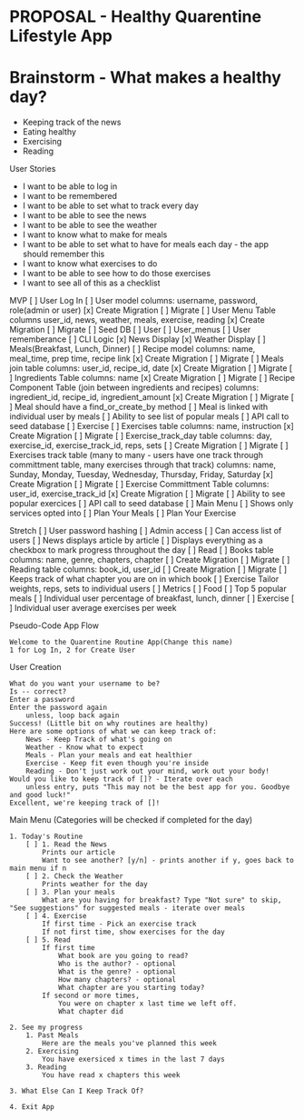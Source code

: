 # PROPOSAL - Healthy Quarentine Lifestyle App

# Brainstorm - What makes a healthy day?
* Keeping track of the news
* Eating healthy
* Exercising
* Reading


User Stories
* I want to be able to log in
* I want to be remembered
* I want to be able to set what to track every day
* I want to be able to see the news
* I want to be able to see the weather
* I want to know what to make for meals
* I want to be able to set what to have for meals each day - the app should remember this
* I want to know what exercises to do
* I want to be able to see how to do those exercises
* I want to see all of this as a checklist


MVP
[ ] User Log In
    [ ] User model
        columns: username, password, role(admin or user)
        [x] Create Migration
        [ ] Migrate
    [ ] User Menu Table
        columns user_id, news, weather, meals, exercise, reading
        [x] Create Migration
        [ ] Migrate
    [ ] Seed DB
        [ ] User
        [ ] User_menus
    [ ] User rememberance
    [ ] CLI Logic
[x] News Display
[x] Weather Display
[ ] Meals(Breakfast, Lunch, Dinner)
    [ ] Recipe model
        columns: name, meal_time, prep time, recipe link 
        [x] Create Migration
        [ ] Migrate
    [ ] Meals join table
        columns: user_id, recipe_id, date
        [x] Create Migration
        [ ] Migrate
    [ ] Ingredients Table
        columns: name
        [x] Create Migration
        [ ] Migrate
    [ ] Recipe Component Table (join between ingredients and recipes)
        columns:  ingredient_id, recipe_id, ingredient_amount
        [x] Create Migration
        [ ] Migrate
    [ ] Meal should have a find_or_create_by method
    [ ] Meal is linked with individual user by meals
    [ ] Ability to see list of popular meals
    [ ] API call to seed database
[ ] Exercise
    [ ] Exercises table
        columns: name, instruction
        [x] Create Migration
        [ ] Migrate
    [ ] Exercise_track_day table
        columns: day, exercise_id, exercise_track_id, reps, sets
        [ ] Create Migration
        [ ] Migrate
    [ ] Exercises track table (many to many - users have one track through committment table, many exercises through that track)
        columns: name, Sunday, Monday, Tuesday, Wednesday, Thursday, Friday, Saturday
        [x] Create Migration
        [ ] Migrate
    [ ] Exercise Committment Table
        columns: user_id, exercise_track_id
        [x] Create Migration
        [ ] Migrate
    [ ] Ability to see popular exercices
    [ ] API call to seed database
[ ] Main Menu
    [ ] Shows only services opted into
    [ ] Plan Your Meals
    [ ] Plan Your Exercise
    

Stretch
[ ] User password hashing
[ ] Admin access
    [ ] Can access list of users
[ ] News displays article by article
[ ] Displays everything as a checkbox to mark progress throughout the day
[ ] Read
    [ ] Books table
        columns: name, genre, chapters, chapter
        [ ] Create Migration
        [ ] Migrate
    [ ] Reading table
        columns: book_id, user_id
        [ ] Create Migration
        [ ] Migrate
    [ ] Keeps track of what chapter you are on in which book
[ ] Exercise
    Tailor weights, reps, sets to individual users
[ ] Metrics
    [ ] Food
        [ ] Top 5 popular meals
        [ ] Individual user percentage of breakfast, lunch, dinner
    [ ] Exercise
        [ ] Individual user average exercises per week


Pseudo-Code App Flow

    Welcome to the Quarentine Routine App(Change this name)
    1 for Log In, 2 for Create User

User Creation

    What do you want your username to be?
    Is -- correct?
    Enter a password
    Enter the password again
        unless, loop back again
    Success! (Little bit on why routines are healthy) 
    Here are some options of what we can keep track of:
        News - Keep Track of what's going on
        Weather - Know what to expect
        Meals - Plan your meals and eat healthier
        Exercise - Keep fit even though you're inside
        Reading - Don't just work out your mind, work out your body!
    Would you like to keep track of []? - Iterate over each
        unless entry, puts "This may not be the best app for you. Goodbye and good luck!"
    Excellent, we're keeping track of []!

Main Menu (Categories will be checked if completed for the day)

    1. Today's Routine
        [ ] 1. Read the News
            Prints our article
            Want to see another? [y/n] - prints another if y, goes back to main menu if n
        [ ] 2. Check the Weather
            Prints weather for the day
        [ ] 3. Plan your meals
            What are you having for breakfast? Type "Not sure" to skip, "See suggestions" for suggested meals - iterate over meals
        [ ] 4. Exercise
            If first time - Pick an exercise track
            If not first time, show exercises for the day
        [ ] 5. Read
            If first time 
                What book are you going to read?
                Who is the author? - optional
                What is the genre? - optional
                How many chapters? - optional
                What chapter are you starting today?
            If second or more times,
                You were on chapter x last time we left off.
                What chapter did 

    2. See my progress
        1. Past Meals
            Here are the meals you've planned this week
        2. Exercising
            You have exersiced x times in the last 7 days
        3. Reading
            You have read x chapters this week

    3. What Else Can I Keep Track Of?

    4. Exit App
    
    